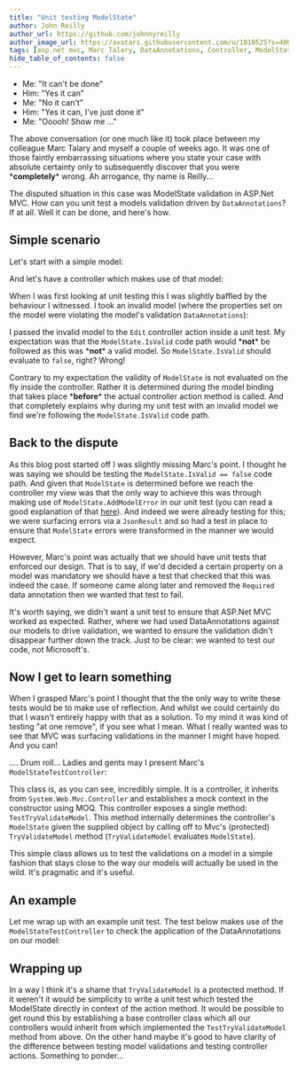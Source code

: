 ```yaml
---
title: "Unit testing ModelState"
author: John Reilly
author_url: https://github.com/johnnyreilly
author_image_url: https://avatars.githubusercontent.com/u/1010525?s=400&u=294033082cfecf8ad1645b4290e362583b33094a&v=4
tags: [asp.net mvc, Marc Talary, DataAnnotations, Controller, ModelState]
hide_table_of_contents: false
---
```

- Me: "It can't be done"
- Him: "Yes it can"
- Me: "No it can't"
- Him: "Yes it can, I've just done it"
- Me: "Ooooh! Show me ..."

<!-- -->

 The above conversation (or one much like it) took place between my colleague Marc Talary and myself a couple of weeks ago. It was one of those faintly embarrassing situations where you state your case with absolute certainty only to subsequently discover that you were \***completely**\* wrong. Ah arrogance, thy name is Reilly...

The disputed situation in this case was ModelState validation in ASP.Net MVC. How can you unit test a models validation driven by `DataAnnotations`? If at all. Well it can be done, and here's how.

## Simple scenario

Let's start with a simple model:

<script src="https://gist.github.com/johnnyreilly/5069901.js?file=CarModel.cs"></script>

And let's have a controller which makes use of that model:

<script src="https://gist.github.com/johnnyreilly/5069901.js?file=CarController.cs"></script>

When I was first looking at unit testing this I was slightly baffled by the behaviour I witnessed. I took an invalid model (where the properties set on the model were violating the model's validation `DataAnnotations`):

<script src="https://gist.github.com/johnnyreilly/5069901.js?file=NaomiCampbell.cs"></script>

I passed the invalid model to the `Edit` controller action inside a unit test. My expectation was that the `ModelState.IsValid` code path would \***not**\* be followed as this was \***not**\* a valid model. So `ModelState.IsValid` should evaluate to `false`, right? Wrong!

Contrary to my expectation the validity of `ModelState` is not evaluated on the fly inside the controller. Rather it is determined during the model binding that takes place \***before**\* the actual controller action method is called. And that completely explains why during my unit test with an invalid model we find we're following the `ModelState.IsValid` code path.

## Back to the dispute

As this blog post started off I was slightly missing Marc's point. I thought he was saying we should be testing the `ModelState.IsValid == false` code path. And given that `ModelState` is determined before we reach the controller my view was that the only way to achieve this was through making use of `ModelState.AddModelError` in our unit test (you can read a good explanation of that [here](<http://stackoverflow.com/a/3816143/761388>)). And indeed we were already testing for this; we were surfacing errors via a `JsonResult` and so had a test in place to ensure that `ModelState` errors were transformed in the manner we would expect.

However, Marc's point was actually that we should have unit tests that enforced our design. That is to say, if we'd decided a certain property on a model was mandatory we should have a test that checked that this was indeed the case. If someone came along later and removed the `Required` data annotation then we wanted that test to fail.

It's worth saying, we didn't want a unit test to ensure that ASP.Net MVC worked as expected. Rather, where we had used DataAnnotations against our models to drive validation, we wanted to ensure the validation didn't disappear further down the track. Just to be clear: we wanted to test our code, not Microsoft's.

## Now I get to learn something

When I grasped Marc's point I thought that the the only way to write these tests would be to make use of reflection. And whilst we could certainly do that I wasn't entirely happy with that as a solution. To my mind it was kind of testing "at one remove", if you see what I mean. What I really wanted was to see that MVC was surfacing validations in the manner I might have hoped. And you can!

.... Drum roll... Ladies and gents may I present Marc's `ModelStateTestController`:

<script src="https://gist.github.com/johnnyreilly/5069901.js?file=ModelStateTestController.cs"></script>

This class is, as you can see, incredibly simple. It is a controller, it inherits from `System.Web.Mvc.Controller` and establishes a mock context in the constructor using MOQ. This controller exposes a single method: `TestTryValidateModel`. This method internally determines the controller's `ModelState` given the supplied object by calling off to Mvc's (protected) `TryValidateModel` method (`TryValidateModel` evaluates `ModelState`).

This simple class allows us to test the validations on a model in a simple fashion that stays close to the way our models will actually be used in the wild. It's pragmatic and it's useful.

## An example

Let me wrap up with an example unit test. The test below makes use of the `ModelStateTestController` to check the application of the DataAnnotations on our model:

<script src="https://gist.github.com/johnnyreilly/5069901.js?file=ModelStateUnitTests.cs"></script>

## Wrapping up

In a way I think it's a shame that `TryValidateModel` is a protected method. If it weren't it would be simplicity to write a unit test which tested the ModelState directly in context of the action method. It would be possible to get round this by establishing a base controller class which all our controllers would inherit from which implemented the `TestTryValidateModel` method from above. On the other hand maybe it's good to have clarity of the difference between testing model validations and testing controller actions. Something to ponder...


